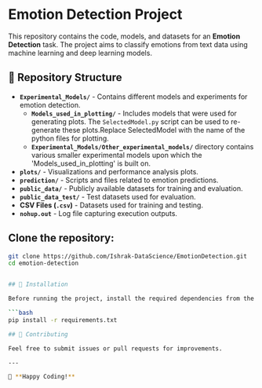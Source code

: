 # Emotion Detection Project

This repository contains the code, models, and datasets for an **Emotion Detection** task. The project aims to classify emotions from text data using machine learning and deep learning models.

## 📂 Repository Structure

- **`Experimental_Models/`** - Contains different models and experiments for emotion detection.
  - **`Models_used_in_plotting/`** - Includes models that were used for generating plots. The `SelectedModel.py` script can be used to re-generate these plots.Replace SelectedModel with the name of the python files for plotting.
  - **`Experimental_Models/Other_experimental_models/`** directory contains various smaller experimental models upon which the 'Models_used_in_plotting' is built on. 
- **`plots/`** - Visualizations and performance analysis plots.
- **`prediction/`** - Scripts and files related to emotion predictions.
- **`public_data/`** - Publicly available datasets for training and evaluation.
- **`public_data_test/`** - Test datasets used for evaluation.
- **CSV Files (`.csv`)** - Datasets used for training and testing.
- **`nohup.out`** - Log file capturing execution outputs.

## Clone the repository:

   ```bash
   git clone https://github.com/Ishrak-DataScience/EmotionDetection.git
   cd emotion-detection


## 📌 Installation

Before running the project, install the required dependencies from the `requirements.txt` file:

```bash
pip install -r requirements.txt

## 🤝 Contributing

Feel free to submit issues or pull requests for improvements.

---

🚀 **Happy Coding!**
